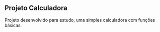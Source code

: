 ## Projeto Calculadora



Projeto desenvolvido para estudo, uma simples calculadora com funções básicas.